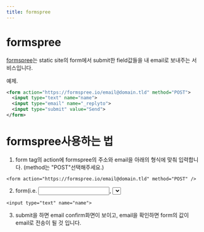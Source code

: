 ```yaml
---
title: formspree
---
```


# formspree
[formspree](https://formspree.io/)는 static site의 form에서 submit한 field값들을 내 email로 보내주는 서비스입니다.

예제.
```xml
<form action="https://formspree.io/email@domain.tld" method="POST">
  <input type="text" name="name">
  <input type="email" name="_replyto">
  <input type="submit" value="Send">
</form>
```

# formspree사용하는 법

1. form tag의 action에 formspree의 주소와 email을 아래의 형식에 맞춰 입력합니다. (method는 "POST"선택해주세요.)

```
<form action="https://formspree.io/email@domain.tld" method="POST" />
```

2. form(i.e. <input>, <select>, <textare>)에 name attribut를 추가합니다.

```
<input type="text" name="name">
```

3. submit을 하면 email confirm화면이 보이고, email을 확인하면 form의 값이 email로 전송이 될 것 입니다.
  
